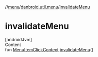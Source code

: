 //[menu](../../index.md)/[danbroid.util.menu](index.md)/[invalidateMenu](invalidate-menu.md)



# invalidateMenu  
[androidJvm]  
Content  
fun [MenuItemClickContext](-menu-item-click-context/index.md).[invalidateMenu](invalidate-menu.md)()  



